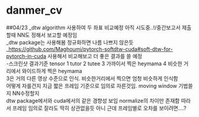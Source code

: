 # danmer_cv

##04/23
_dtw algorithm 사용하여 두 좌표 비교예정 아직 시도중..!/중간보고서 제출할때 NN도 정해서 보고할 예정임  
_dtw package는 사용해봄 정규화하면 나름 나쁘지 않은듯  
_https://github.com/Maghoumi/pytorch-softdtw-cuda#soft-dtw-for-pytorch-in-cuda 사용해서 비교해보고 더 좋은 결과를 쓸 예정  
-스크린샷 결과기준 tensor 1 tutor 2 tutee 3 가까이서 찍은 heymama 4 비슷한 거리에서 와이드하게 찍은 heymama  
3은 거의 다른 영상 수준으로 인식. 비슷한거리에서 찍으면 엄청 비슷하게 인식함  
어떻게 자를건지 지금 짧은 프레임 기준으로 임의로 자른것임. moving window 기법쓸지 NN수정할지  
dtw package에서와 cuda에서의 같은 경향성 보임 normalize의 차이만 존재함 따라서 프레임 임의로 잘라도 딱히 상관없을듯 아니 근데 프레임별로 오차를 보이려면....?



